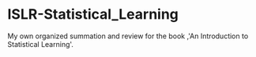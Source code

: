 # ISLR-Statistical_Learning
My own organized summation and review for the book ,'An Introduction to Statistical Learning'.
